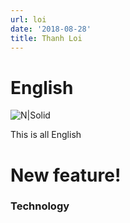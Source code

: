 ```yaml
---
url: loi
date: '2018-08-28'
title: Thanh Loi
---
```

# English

![N|Solid](https://stepupandlive.files.wordpress.com/2014/09/3d-animated-frog-image.jpg)

This is all English
# New feature!

### Technology
